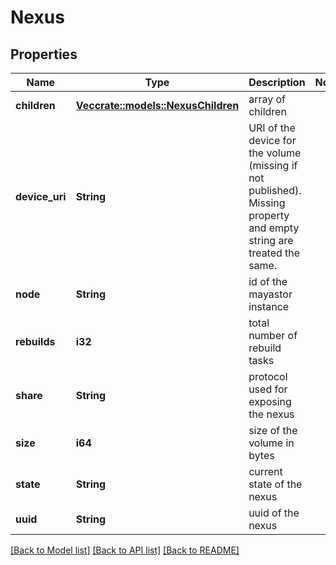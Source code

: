 # Nexus

## Properties

Name | Type | Description | Notes
------------ | ------------- | ------------- | -------------
**children** | [**Vec<crate::models::NexusChildren>**](Nexus_children.md) | array of children | 
**device_uri** | **String** | URI of the device for the volume (missing if not published).  Missing property and empty string are treated the same. | 
**node** | **String** | id of the mayastor instance | 
**rebuilds** | **i32** | total number of rebuild tasks | 
**share** | **String** | protocol used for exposing the nexus | 
**size** | **i64** | size of the volume in bytes | 
**state** | **String** | current state of the nexus | 
**uuid** | **String** | uuid of the nexus | 

[[Back to Model list]](../README.md#documentation-for-models) [[Back to API list]](../README.md#documentation-for-api-endpoints) [[Back to README]](../README.md)


